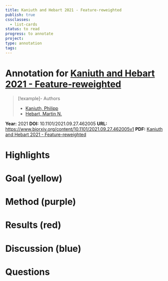 ```yaml
---
title: Kaniuth and Hebart 2021 - Feature-reweighted
publish: true
cssclasses:
  - list-cards
status: to read
progress: to annotate
project:
type: annotation
tags:
---
```

# Annotation for [Kaniuth and Hebart 2021 - Feature-reweighted](Papers/References/Kaniuth%20and%20Hebart%202021%20-%20Feature-reweighted)

> [!example]- Authors
> - [Kaniuth, Philipp](Papers/People/Kaniuth%20Philipp)
> - [Hebart, Martin N.](Papers/People/Hebart%20Martin%20N.)

**Year:** 2021
**DOI:** 10.1101/2021.09.27.462005
**URL:** https://www.biorxiv.org/content/10.1101/2021.09.27.462005v1
**PDF:** [Kaniuth and Hebart 2021 - Feature-reweighted](Papers/PDFs/Kaniuth%20and%20Hebart%202021%20-%20Feature-reweighted%20RSA%20A%20method%20for%20improving%20the%20fit%20between%20computational%20models%20brains%20and%20behavior.pdf)

# Highlights


# Goal (yellow)


# Method (purple)


# Results (red)


# Discussion (blue)


# Questions

